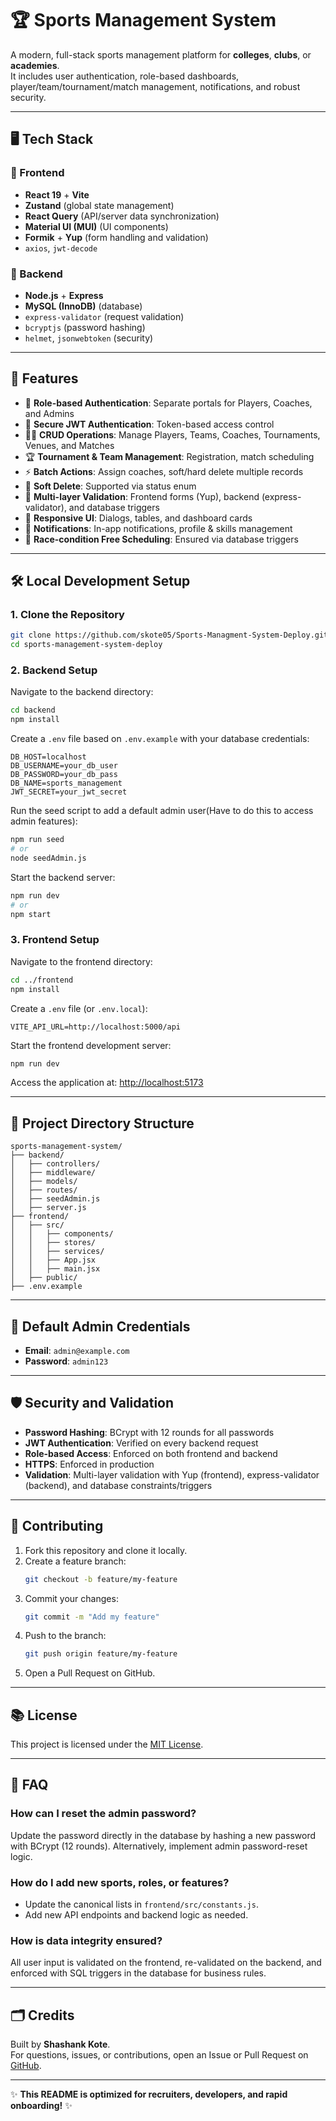 # 🏆 Sports Management System

A modern, full-stack sports management platform for **colleges**, **clubs**, or **academies**.  
It includes user authentication, role-based dashboards, player/team/tournament/match management, notifications, and robust security.

---

## 🖥️ Tech Stack

### 🔹 Frontend
- **React 19** + **Vite**
- **Zustand** (global state management)
- **React Query** (API/server data synchronization)
- **Material UI (MUI)** (UI components)
- **Formik** + **Yup** (form handling and validation)
- `axios`, `jwt-decode`

### 🔹 Backend
- **Node.js** + **Express**
- **MySQL (InnoDB)** (database)
- `express-validator` (request validation)
- `bcryptjs` (password hashing)
- `helmet`, `jsonwebtoken` (security)

---

## 🚀 Features

- 🚪 **Role-based Authentication**: Separate portals for Players, Coaches, and Admins
- 🔑 **Secure JWT Authentication**: Token-based access control
- 🏃‍♂️ **CRUD Operations**: Manage Players, Teams, Coaches, Tournaments, Venues, and Matches
- 🏆 **Tournament & Team Management**: Registration, match scheduling
- ⚡ **Batch Actions**: Assign coaches, soft/hard delete multiple records
- 📴 **Soft Delete**: Supported via status enum
- 🧹 **Multi-layer Validation**: Frontend forms (Yup), backend (express-validator), and database triggers
- 🎨 **Responsive UI**: Dialogs, tables, and dashboard cards
- 📣 **Notifications**: In-app notifications, profile & skills management
- 🛑 **Race-condition Free Scheduling**: Ensured via database triggers

---

## 🛠️ Local Development Setup

### 1. Clone the Repository
```bash
git clone https://github.com/skote05/Sports-Managment-System-Deploy.git
cd sports-management-system-deploy
```

### 2. Backend Setup
Navigate to the backend directory:
```bash
cd backend
npm install
```

Create a `.env` file based on `.env.example` with your database credentials:
```text
DB_HOST=localhost
DB_USERNAME=your_db_user
DB_PASSWORD=your_db_pass
DB_NAME=sports_management
JWT_SECRET=your_jwt_secret
```

Run the seed script to add a default admin user(Have to do this to access admin features):
```bash
npm run seed
# or
node seedAdmin.js
```

Start the backend server:
```bash
npm run dev
# or
npm start
```

### 3. Frontend Setup
Navigate to the frontend directory:
```bash
cd ../frontend
npm install
```

Create a `.env` file (or `.env.local`):
```text
VITE_API_URL=http://localhost:5000/api
```

Start the frontend development server:
```bash
npm run dev
```

Access the application at: [http://localhost:5173](http://localhost:5173)

---

## 🚌 Project Directory Structure

```
sports-management-system/
├── backend/
│   ├── controllers/
│   ├── middleware/
│   ├── models/
│   ├── routes/
│   ├── seedAdmin.js
│   ├── server.js
├── frontend/
│   ├── src/
│   │   ├── components/
│   │   ├── stores/
│   │   ├── services/
│   │   ├── App.jsx
│   │   ├── main.jsx
│   ├── public/
├── .env.example
```

---

## 👑 Default Admin Credentials

- **Email**: `admin@example.com`
- **Password**: `admin123`

---

## 🛡️ Security and Validation

- **Password Hashing**: BCrypt with 12 rounds for all passwords
- **JWT Authentication**: Verified on every backend request
- **Role-based Access**: Enforced on both frontend and backend
- **HTTPS**: Enforced in production
- **Validation**: Multi-layer validation with Yup (frontend), express-validator (backend), and database constraints/triggers

---

## 📝 Contributing

1. Fork this repository and clone it locally.
2. Create a feature branch:
   ```bash
   git checkout -b feature/my-feature
   ```
3. Commit your changes:
   ```bash
   git commit -m "Add my feature"
   ```
4. Push to the branch:
   ```bash
   git push origin feature/my-feature
   ```
5. Open a Pull Request on GitHub.

---

## 📚 License

This project is licensed under the [MIT License](LICENSE).

---

## 🤔 FAQ

### How can I reset the admin password?
Update the password directly in the database by hashing a new password with BCrypt (12 rounds). Alternatively, implement admin password-reset logic.

### How do I add new sports, roles, or features?
- Update the canonical lists in `frontend/src/constants.js`.
- Add new API endpoints and backend logic as needed.

### How is data integrity ensured?
All user input is validated on the frontend, re-validated on the backend, and enforced with SQL triggers in the database for business rules.

---

## 🗂️ Credits

Built by **Shashank Kote**.  
For questions, issues, or contributions, open an Issue or Pull Request on [GitHub](https://github.com/your-username/sports-management-system).

---

✨ **This README is optimized for recruiters, developers, and rapid onboarding!** ✨